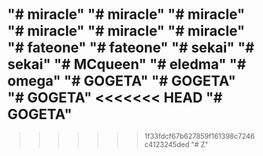 "# miracle" 
"# miracle" 
"# miracle" 
"# miracle" 
"# miracle" 
"# miracle" 
"# fateone" 
"# fateone" 
"# sekai" 
"# sekai" 
"# MCqueen" 
"# eledma" 
"# omega" 
"# GOGETA" 
"# GOGETA" 
"# GOGETA" 
<<<<<<< HEAD
"# GOGETA" 
=======
>>>>>>> 1f33fdcf67b627859f161398c7246c4123245ded
"# Z" 
